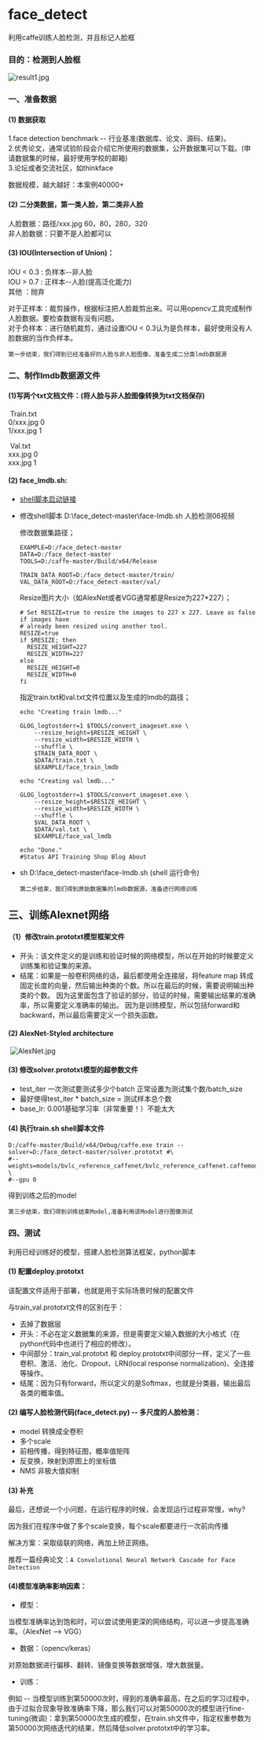 # face_detect
利用caffe训练人脸检测，并且标记人脸框

### 目的：检测到人脸框

 ![result1.jpg](https://github.com/liyaguo6/face_detect/result1.jpg)

### 一、准备数据

#### (1) 数据获取

1.face detection benchmark -- 行业基准(数据库、论文、源码、结果)。  
2.优秀论文，通常试验阶段会介绍它所使用的数据集，公开数据集可以下载。(申请数据集的时候，最好使用学校的邮箱)  
3.论坛或者交流社区，如thinkface

数据规模，越大越好：本案例40000+

#### (2) 二分类数据，第一类人脸，第二类非人脸

人脸数据：路径/xxx.jpg      60，80，280，320  
非人脸数据：只要不是人脸都可以

#### (3) IOU(Intersection of Union)：

IOU < 0.3 : 负样本--非人脸  
IOU > 0.7 : 正样本--人脸(提高泛化能力)  
其他 ：抛弃  

对于正样本：裁剪操作，根据标注把人脸裁剪出来。可以用opencv工具完成制作人脸数据。要检查数据有没有问题。  
对于负样本：进行随机裁剪，通过设置IOU < 0.3认为是负样本，最好使用没有人脸数据的当作负样本。

`第一步结束，我们得到已经准备好的人脸与非人脸图像，准备生成二分类lmdb数据源`

### 二、制作lmdb数据源文件

#### (1)写两个txt文档文件：(将人脸与非人脸图像转换为txt文档保存)

​	Train.txt  
	0/xxx.jpg 0  
	1/xxx.jpg 1  

​	Val.txt  
	xxx.jpg 0  
	xxx.jpg 1

#### (2) face_lmdb.sh:

* [shell脚本启动链接](https://blog.csdn.net/lgk1996/article/details/80081516)

* 修改shell脚本 D:\face_detect-master\face-lmdb.sh   人脸检测06视频

  修改数据集路径；  

  ```
  EXAMPLE=D:/face_detect-master
  DATA=D:/face_detect-master
  TOOLS=D:/caffe-master/Build/x64/Release
  
  TRAIN_DATA_ROOT=D:/face_detect-master/train/
  VAL_DATA_ROOT=D:/face_detect-master/val/
  ```

  Resize图片大小（如AlexNet或者VGG通常都是Resize为227*227）；

  ```
  # Set RESIZE=true to resize the images to 227 x 227. Leave as false if images have
  # already been resized using another tool.
  RESIZE=true
  if $RESIZE; then
    RESIZE_HEIGHT=227
    RESIZE_WIDTH=227
  else
    RESIZE_HEIGHT=0
    RESIZE_WIDTH=0
  fi
  ```

  指定train.txt和val.txt文件位置以及生成的lmdb的路径；

  ```
  echo "Creating train lmdb..."
  
  GLOG_logtostderr=1 $TOOLS/convert_imageset.exe \
      --resize_height=$RESIZE_HEIGHT \
      --resize_width=$RESIZE_WIDTH \
      --shuffle \
      $TRAIN_DATA_ROOT \
      $DATA/train.txt \
      $EXAMPLE/face_train_lmdb
  
  echo "Creating val lmdb..."
  
  GLOG_logtostderr=1 $TOOLS/convert_imageset.exe \
      --resize_height=$RESIZE_HEIGHT \
      --resize_width=$RESIZE_WIDTH \
      --shuffle \
      $VAL_DATA_ROOT \
      $DATA/val.txt \
      $EXAMPLE/face_val_lmdb
  
  echo "Done."
  #Status API Training Shop Blog About
  ```

* sh  D:\face_detect-master\face-lmdb.sh (shell 运行命令)

  `第二步结束，我们得到原始数据集的lmdb数据源，准备进行网络训练`

## 三、训练Alexnet网络

#### （1）修改train.prototxt模型框架文件

- 开头：该文件定义的是训练和验证时候的网络模型，所以在开始的时候要定义训练集和验证集的来源。  
- 结尾：如果是一般卷积网络的话，最后都使用全连接层，将feature map 转成固定长度的向量，然后输出种类的个数。所以在最后的时候，需要说明输出种类的个数。  因为这里面包含了验证的部分，验证的时候，需要输出结果的准确率，所以需要定义准确率的输出。  因为是训练模型，所以包括forward和backward，所以最后需要定义一个损失函数。  

####   (2) AlexNet-Styled architecture

​	![AlexNet.jpg](https://github.com/ztoString/ImageRepository/raw/master/Face_Detect_caffe/AlexNet.jpg)

####   (3)  修改solver.prototxt模型的超参数文件

- test_iter 一次测试要测试多少个batch 正常设置为测试集个数/batch_size
- 最好使得test_iter * batch_size = 测试样本总个数  
- base_lr: 0.001基础学习率（非常重要！）不能太大

####   (4) 执行train.sh shell脚本文件

```D:/caffe-master/Build/x64/Debug/caffe.exe train --solver=D:/face_detect-master/solver.prototxt #\#--weights=models/bvlc_reference_caffenet/bvlc_reference_caffenet.caffemodel \#--gpu 0 
D:/caffe-master/Build/x64/Debug/caffe.exe train --solver=D:/face_detect-master/solver.prototxt #\
#--weights=models/bvlc_reference_caffenet/bvlc_reference_caffenet.caffemodel \
#--gpu 0 
```

得到训练之后的model

`第三步结束，我们得到训练结束Model,准备利用该Model进行图像测试`

### 四、测试

利用已经训练好的模型，搭建人脸检测算法框架，python脚本

#### (1) 配置deploy.prototxt

该配置文件适用于部署，也就是用于实际场景时候的配置文件

与train_val.prototxt文件的区别在于：

- 去掉了数据层  
- 开头：不必在定义数据集的来源，但是需要定义输入数据的大小格式（在python代码中也进行了相应的修改）。  
- 中间部分：train_val.prototxt 和 deploy.prototxt中间部分一样，定义了一些卷积、激活、池化、Dropout、LRN(local response normalization)、全连接等操作。  
- 结尾：因为只有forward，所以定义的是Softmax，也就是分类器，输出最后各类的概率值。  

#### (2) 编写人脸检测代码(face_detect.py) -- 多尺度的人脸检测：

- model 转换成全卷积  
- 多个scale  
- 前相传播，得到特征图，概率值矩阵  
- 反变换，映射到原图上的坐标值  
- NMS 非极大值抑制  

#### (3) 补充

最后，还想说一个小问题，在运行程序的时候，会发现运行过程非常慢，why?

因为我们在程序中做了多个scale变换，每个scale都要进行一次前向传播

解决方案：采取级联的网络，再加上矫正网络。

推荐一篇经典论文：`A Convolutional Neural Network Cascade for Face Detection`

#### (4)模型准确率影响因素：

- 模型：

当模型准确率达到饱和时，可以尝试使用更深的网络结构，可以进一步提高准确率。（AlexNet --> VGG）

- 数据：（opencv/keras）

对原始数据进行偏移、翻转、镜像变换等数据增强，增大数据量。

- 训练：

例如 -- 当模型训练到第50000次时，得到的准确率最高，在之后的学习过程中，由于过拟合现象导致准确率下降，那么我们可以对第50000次的模型进行fine-tuning(微调)：拿到第50000次生成的模型，在train.sh文件中，指定权重参数为第50000次网络迭代的结果，然后降低solver.prototxt中的学习率。